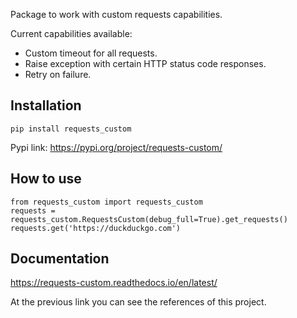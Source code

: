 Package to work with custom requests capabilities.

Current capabilities available:

- Custom timeout for all requests.
- Raise exception with certain HTTP status code responses.
- Retry on failure.

## Installation

~~~
pip install requests_custom
~~~

Pypi link: https://pypi.org/project/requests-custom/

## How to use

~~~
from requests_custom import requests_custom
requests = requests_custom.RequestsCustom(debug_full=True).get_requests()
requests.get('https://duckduckgo.com')
~~~

## Documentation

https://requests-custom.readthedocs.io/en/latest/

At the previous link you can see the references of this project.
